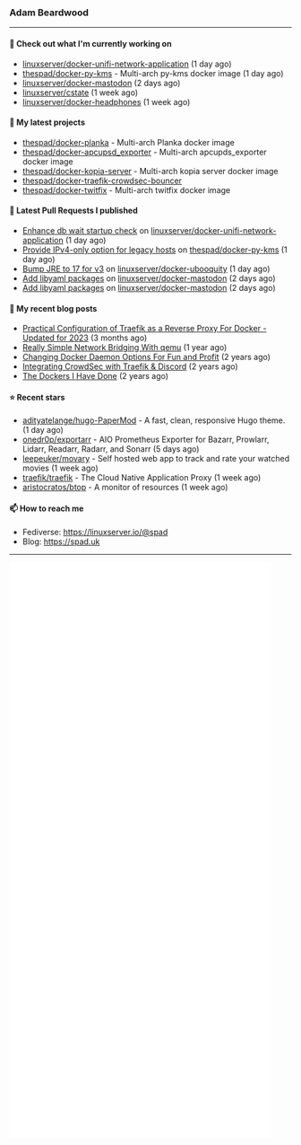 ### Adam Beardwood
---
#### 👷 Check out what I'm currently working on

- [linuxserver/docker-unifi-network-application](https://github.com/linuxserver/docker-unifi-network-application) (1 day ago)
- [thespad/docker-py-kms](https://github.com/thespad/docker-py-kms) - Multi-arch py-kms docker image (1 day ago)
- [linuxserver/docker-mastodon](https://github.com/linuxserver/docker-mastodon) (2 days ago)
- [linuxserver/cstate](https://github.com/linuxserver/cstate) (1 week ago)
- [linuxserver/docker-headphones](https://github.com/linuxserver/docker-headphones) (1 week ago)

#### 🌱 My latest projects

- [thespad/docker-planka](https://github.com/thespad/docker-planka) - Multi-arch Planka docker image
- [thespad/docker-apcupsd_exporter](https://github.com/thespad/docker-apcupsd_exporter) - Multi-arch apcupds_exporter docker image
- [thespad/docker-kopia-server](https://github.com/thespad/docker-kopia-server) - Multi-arch kopia server docker image 
- [thespad/docker-traefik-crowdsec-bouncer](https://github.com/thespad/docker-traefik-crowdsec-bouncer)
- [thespad/docker-twitfix](https://github.com/thespad/docker-twitfix) - Multi-arch twitfix docker image

#### 🔨 Latest Pull Requests I published

- [Enhance db wait startup check](https://github.com/linuxserver/docker-unifi-network-application/pull/27) on [linuxserver/docker-unifi-network-application](https://github.com/linuxserver/docker-unifi-network-application) (1 day ago)
- [Provide IPv4-only option for legacy hosts](https://github.com/thespad/docker-py-kms/pull/33) on [thespad/docker-py-kms](https://github.com/thespad/docker-py-kms) (1 day ago)
- [Bump JRE to 17 for v3](https://github.com/linuxserver/docker-ubooquity/pull/48) on [linuxserver/docker-ubooquity](https://github.com/linuxserver/docker-ubooquity) (1 day ago)
- [Add libyaml packages](https://github.com/linuxserver/docker-mastodon/pull/76) on [linuxserver/docker-mastodon](https://github.com/linuxserver/docker-mastodon) (2 days ago)
- [Add libyaml packages](https://github.com/linuxserver/docker-mastodon/pull/75) on [linuxserver/docker-mastodon](https://github.com/linuxserver/docker-mastodon) (2 days ago)

#### 📜 My recent blog posts

- [Practical Configuration of Traefik as a Reverse Proxy For Docker - Updated for 2023](https://spad.uk/practical-configuration-of-traefik-as-a-reverse-proxy-for-docker-updated-for-2023/) (3 months ago)
- [Really Simple Network Bridging With qemu](https://spad.uk/really-simple-network-bridging-with-qemu/) (1 year ago)
- [Changing Docker Daemon Options For Fun and Profit](https://spad.uk/changing-docker-daemon-options-for-fun-and-profit/) (2 years ago)
- [Integrating CrowdSec with Traefik &amp; Discord](https://spad.uk/integrating-crowdsec-with-traefik-discord/) (2 years ago)
- [The Dockers I Have Done](https://spad.uk/the-dockers-ive-done/) (2 years ago)

#### ⭐ Recent stars

- [adityatelange/hugo-PaperMod](https://github.com/adityatelange/hugo-PaperMod) -  A fast, clean, responsive Hugo theme. (1 day ago)
- [onedr0p/exportarr](https://github.com/onedr0p/exportarr) - AIO Prometheus Exporter for Bazarr, Prowlarr, Lidarr, Readarr, Radarr, and Sonarr (5 days ago)
- [leepeuker/movary](https://github.com/leepeuker/movary) - Self hosted web app to track and rate your watched movies (1 week ago)
- [traefik/traefik](https://github.com/traefik/traefik) - The Cloud Native Application Proxy (1 week ago)
- [aristocratos/btop](https://github.com/aristocratos/btop) - A monitor of resources (1 week ago)

#### 📫 How to reach me
- Fediverse: https://linuxserver.io/@spad
- Blog: https://spad.uk
---
<img src="https://raw.githubusercontent.com/thespad/thespad/main/github-metrics.svg">
